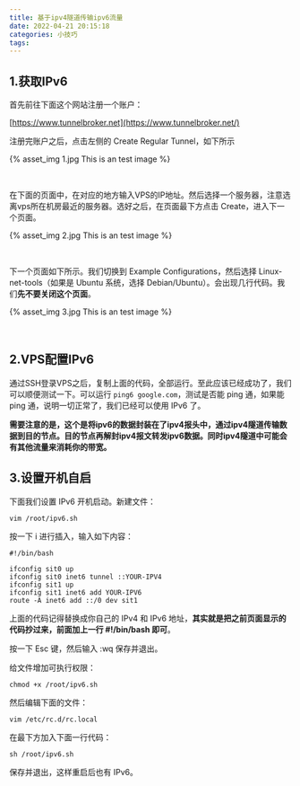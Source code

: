 ```yaml
---
title: 基于ipv4隧道传输ipv6流量
date: 2022-04-21 20:15:18
categories: 小技巧
tags:
---
```


## 1.获取IPv6

首先前往下面这个网站注册一个账户：

[https://www.tunnelbroker.net](https://www.tunnelbroker.net/)

注册完账户之后，点击左侧的 Create Regular Tunnel，如下所示

{% asset_img 1.jpg This is an test image %}

<br>

在下面的页面中，在对应的地方输入VPS的IP地址。然后选择一个服务器，注意选离vps所在机房最近的服务器。选好之后，在页面最下方点击 Create，进入下一个页面。

{% asset_img 2.jpg This is an test image %}

<br>

下一个页面如下所示。我们切换到 Example Configurations，然后选择 Linux-net-tools（如果是 Ubuntu 系统，选择 Debian/Ubuntu）。会出现几行代码。我们**先不要关闭这个页面**。

{% asset_img 3.jpg This is an test image %}

<br>

<!--more-->

## 2.VPS配置IPv6

通过SSH登录VPS之后，复制上面的代码，全部运行。至此应该已经成功了，我们可以顺便测试一下。可以运行 `ping6 google.com`，测试是否能 ping 通，如果能 ping 通，说明一切正常了，我们已经可以使用 IPv6 了。

**需要注意的是，这个是将ipv6的数据封装在了ipv4报头中，通过ipv4隧道传输数据到目的节点。目的节点再解封ipv4报文转发ipv6数据。同时ipv4隧道中可能会有其他流量来消耗你的带宽。**

## 3.设置开机自启

下面我们设置 IPv6 开机启动。新建文件：

```
vim /root/ipv6.sh
```

按一下 i 进行插入，输入如下内容：

```
#!/bin/bash

ifconfig sit0 up
ifconfig sit0 inet6 tunnel ::YOUR-IPV4
ifconfig sit1 up
ifconfig sit1 inet6 add YOUR-IPV6
route -A inet6 add ::/0 dev sit1
```

上面的代码记得替换成你自己的 IPv4 和 IPv6 地址，**其实就是把之前页面显示的代码抄过来，前面加上一行 #!/bin/bash 即可**。

按一下 Esc 键，然后输入 :wq 保存并退出。

给文件增加可执行权限：

```
chmod +x /root/ipv6.sh
```

然后编辑下面的文件：

```
vim /etc/rc.d/rc.local
```

在最下方加入下面一行代码：

```
sh /root/ipv6.sh
```

保存并退出，这样重启后也有 IPv6。

